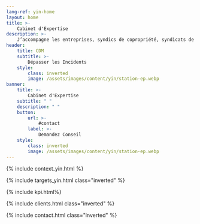 ```yaml
---
lang-ref: yin-home
layout: home
title: >-
    Cabinet d'Expertise
description: >-
    J’accompagne les entreprises, syndics de copropriété, syndicats de copropriétaires, particuliers, de l’identification du désordre jusqu’à la solution interne ou externe (amiable / judiciaire) dans le cas où la responsabilité d’un tiers pourrait être recherchée.
header:
    title: CDM
    subtitle: >-
        Dépasser les Incidents
    style:
        class: inverted
        image: /assets/images/content/yin/station-ep.webp
banner:
    title: >-
        Cabinet d'Expertise
    subtitle: " "
    description: " "
    button:
        url: >-
            #contact
        label: >-
            Demandez Conseil
    style:
        class: inverted
        image: /assets/images/content/yin/station-ep.webp
---
```


{% include context_yin.html %}

{% include targets_yin.html class="inverted" %}

{% include kpi.html%}

{% include clients.html class="inverted" %}

{% include contact.html class="inverted" %}
